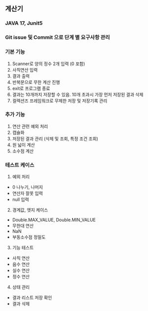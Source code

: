 ## 계산기

### JAVA 17,  Junit5

### Git issue 및 Commit 으로 단계 별 요구사항 관리

### 기본 기능
1. Scanner로 양의 정수 2개 입력 (0 포함)
2. 사칙연산 입력 
3. 결과 출력
4. 반복문으로 무한 계산 진행
5. exit로 프로그램 종료
6. 결과는 10개까지 저장할 수 있음.  10개 초과시 가장 먼저 저장된 결과 삭제
7. 컬렉션즈 프레임워크로 무제한 저장 및 저장기록 관리

### 추가 기능
1. 연산 관련 예외 처리
2. 캡슐화
3. 저장된 결과 관리 (삭제 및 조회, 특정 조건 조회)
4. 원 넓이 계산
5. 소수점 계산

### 테스트 케이스
1. 예외 처리 
- 0 나누기, 나머지
- 연산자 잘못 입력
- null 입력

2. 경계값, 엣지 케이스
- Double.MAX_VALUE,  Double.MIN_VALUE
- 무한대 연산
- NaN
- 부동소수점 정밀도

3. 기능 테스트
- 사칙 연산
- 음수 연산
- 실수 연산
- 정수 연산

4. 상태 관리
- 결과 리스트 저장 확인
- 결과 삭제